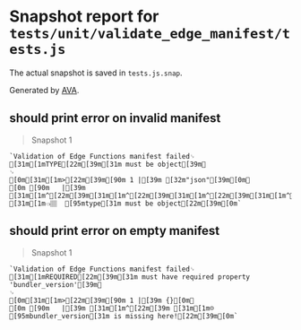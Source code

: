 # Snapshot report for `tests/unit/validate_edge_manifest/tests.js`

The actual snapshot is saved in `tests.js.snap`.

Generated by [AVA](https://avajs.dev).

## should print error on invalid manifest

> Snapshot 1

    `Validation of Edge Functions manifest failed␊
    [31m[1mTYPE[22m[39m[31m must be object[39m␊
    ␊
    [0m[31m[1m>[22m[39m[90m 1 |[39m [32m"json"[39m[0m␊
    [0m [90m   |[39m [31m[1m^[22m[39m[31m[1m^[22m[39m[31m[1m^[22m[39m[31m[1m^[22m[39m[31m[1m^[22m[39m[31m[1m^[22m[39m [31m[1m👈🏽  [95mtype[31m must be object[22m[39m[0m`

## should print error on empty manifest

> Snapshot 1

    `Validation of Edge Functions manifest failed␊
    [31m[1mREQUIRED[22m[39m[31m must have required property 'bundler_version'[39m␊
    ␊
    [0m[31m[1m>[22m[39m[90m 1 |[39m {}[0m␊
    [0m [90m   |[39m [31m[1m^[22m[39m [31m[1m☹️  [95mbundler_version[31m is missing here![22m[39m[0m`

